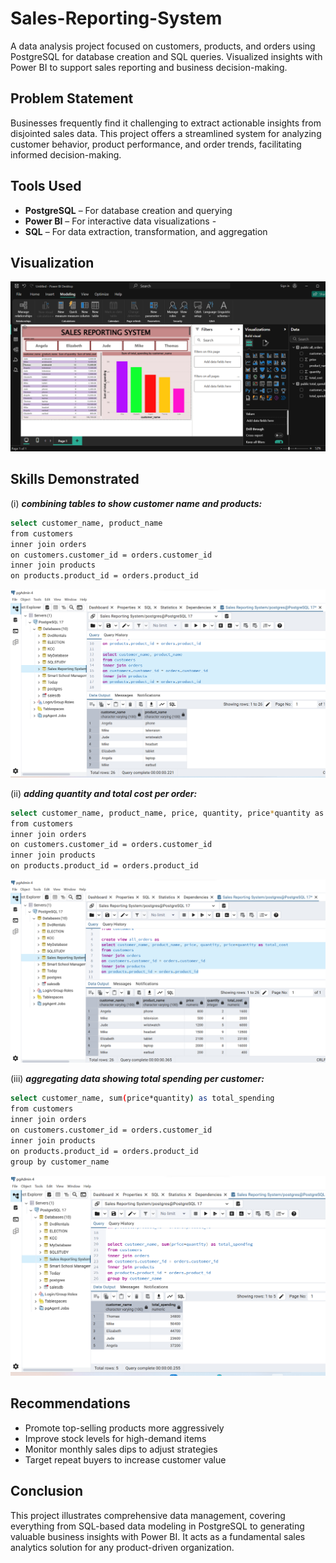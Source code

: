 # Sales-Reporting-System
 A data analysis project focused on customers, products, and orders using PostgreSQL for database creation and SQL queries. Visualized insights with Power BI to support sales reporting and business decision-making.
## Problem Statement
 Businesses frequently find it challenging to extract actionable insights from disjointed sales data. This project offers a streamlined system for analyzing customer behavior, product performance, and order trends, facilitating informed decision-making.
## Tools Used
- **PostgreSQL** – For database creation and querying
- **Power BI** – For interactive data visualizations -
- **SQL** – For data extraction, transformation, and aggregation
## Visualization
![visualization](sales_visualization.png)  
## Skills Demonstrated
(i) ***combining tables to show customer name and products:***
```bash
select customer_name, product_name 
from customers
inner join orders
on customers.customer_id = orders.customer_id
inner join products
on products.product_id = orders.product_id
```
![customer_product](customer_by_product.png)

(ii) ***adding quantity and total cost per order:***
```bash
select customer_name, product_name, price, quantity, price*quantity as total_cost
from customers
inner join orders
on customers.customer_id = orders.customer_id
inner join products
on products.product_id = orders.product_id
```
![quantity_total_cost](quantity_total_cost.png)

(iii) ***aggregating data showing total spending per customer:***
```bash
select customer_name, sum(price*quantity) as total_spending 
from customers
inner join orders
on customers.customer_id = orders.customer_id
inner join products
on products.product_id = orders.product_id
group by customer_name
```
![total_spending/customer](total_spending_per_customer.png)
## Recommendations
- Promote top-selling products more aggressively
-  Improve stock levels for high-demand items
-  Monitor monthly sales dips to adjust strategies
-  Target repeat buyers to increase customer value
## Conclusion
This project illustrates comprehensive data management, covering everything from SQL-based data modeling in PostgreSQL to generating valuable business insights with Power BI. It acts as a fundamental sales analytics solution for any product-driven organization.






